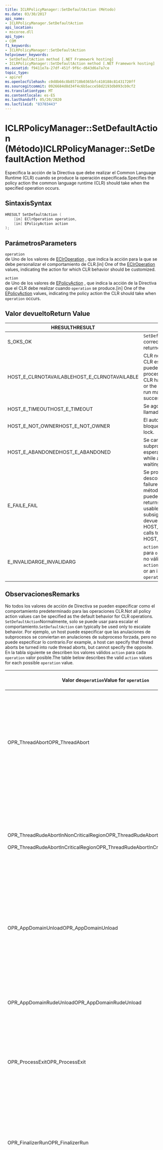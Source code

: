 ```yaml
---
title: ICLRPolicyManager::SetDefaultAction (Método)
ms.date: 03/30/2017
api_name:
- ICLRPolicyManager.SetDefaultAction
api_location:
- mscoree.dll
api_type:
- COM
f1_keywords:
- ICLRPolicyManager::SetDefaultAction
helpviewer_keywords:
- SetDefaultAction method [.NET Framework hosting]
- ICLRPolicyManager::SetDefaultAction method [.NET Framework hosting]
ms.assetid: f9411e7a-27df-451f-9f6c-d643d6a7a7ce
topic_type:
- apiref
ms.openlocfilehash: c0d8b66c8b85710b0365bfc410188c81431720ff
ms.sourcegitcommit: 0926684d8d34f4c6b5acce58d2193db093cb9cf2
ms.translationtype: MT
ms.contentlocale: es-ES
ms.lasthandoff: 05/20/2020
ms.locfileid: "83703443"
---
```

# <a name="iclrpolicymanagersetdefaultaction-method"></a><span data-ttu-id="87bfa-102">ICLRPolicyManager::SetDefaultAction (Método)</span><span class="sxs-lookup"><span data-stu-id="87bfa-102">ICLRPolicyManager::SetDefaultAction Method</span></span>
<span data-ttu-id="87bfa-103">Especifica la acción de la Directiva que debe realizar el Common Language Runtime (CLR) cuando se produce la operación especificada.</span><span class="sxs-lookup"><span data-stu-id="87bfa-103">Specifies the policy action the common language runtime (CLR) should take when the specified operation occurs.</span></span>  
  
## <a name="syntax"></a><span data-ttu-id="87bfa-104">Sintaxis</span><span class="sxs-lookup"><span data-stu-id="87bfa-104">Syntax</span></span>  
  
```cpp  
HRESULT SetDefaultAction (  
    [in] EClrOperation operation,  
    [in] EPolicyAction action  
);  
```  
  
## <a name="parameters"></a><span data-ttu-id="87bfa-105">Parámetros</span><span class="sxs-lookup"><span data-stu-id="87bfa-105">Parameters</span></span>  
 `operation`  
 <span data-ttu-id="87bfa-106">de Uno de los valores de [EClrOperation](eclroperation-enumeration.md) , que indica la acción para la que se debe personalizar el comportamiento de CLR.</span><span class="sxs-lookup"><span data-stu-id="87bfa-106">[in] One of the [EClrOperation](eclroperation-enumeration.md) values, indicating the action for which CLR behavior should be customized.</span></span>  
  
 `action`  
 <span data-ttu-id="87bfa-107">de Uno de los valores de [EPolicyAction](epolicyaction-enumeration.md) , que indica la acción de la Directiva que el CLR debe realizar cuando `operation` se produce.</span><span class="sxs-lookup"><span data-stu-id="87bfa-107">[in] One of the [EPolicyAction](epolicyaction-enumeration.md) values, indicating the policy action the CLR should take when `operation` occurs.</span></span>  
  
## <a name="return-value"></a><span data-ttu-id="87bfa-108">Valor devuelto</span><span class="sxs-lookup"><span data-stu-id="87bfa-108">Return Value</span></span>  
  
|<span data-ttu-id="87bfa-109">HRESULT</span><span class="sxs-lookup"><span data-stu-id="87bfa-109">HRESULT</span></span>|<span data-ttu-id="87bfa-110">Descripción</span><span class="sxs-lookup"><span data-stu-id="87bfa-110">Description</span></span>|  
|-------------|-----------------|  
|<span data-ttu-id="87bfa-111">S_OK</span><span class="sxs-lookup"><span data-stu-id="87bfa-111">S_OK</span></span>|<span data-ttu-id="87bfa-112">`SetDefaultAction`se devolvió correctamente.</span><span class="sxs-lookup"><span data-stu-id="87bfa-112">`SetDefaultAction` returned successfully.</span></span>|  
|<span data-ttu-id="87bfa-113">HOST_E_CLRNOTAVAILABLE</span><span class="sxs-lookup"><span data-stu-id="87bfa-113">HOST_E_CLRNOTAVAILABLE</span></span>|<span data-ttu-id="87bfa-114">CLR no se ha cargado en un proceso o CLR está en un estado en el que no puede ejecutar código administrado ni procesar la llamada correctamente.</span><span class="sxs-lookup"><span data-stu-id="87bfa-114">The CLR has not been loaded into a process, or the CLR is in a state in which it cannot run managed code or process the call successfully.</span></span>|  
|<span data-ttu-id="87bfa-115">HOST_E_TIMEOUT</span><span class="sxs-lookup"><span data-stu-id="87bfa-115">HOST_E_TIMEOUT</span></span>|<span data-ttu-id="87bfa-116">Se agotó el tiempo de espera de la llamada.</span><span class="sxs-lookup"><span data-stu-id="87bfa-116">The call timed out.</span></span>|  
|<span data-ttu-id="87bfa-117">HOST_E_NOT_OWNER</span><span class="sxs-lookup"><span data-stu-id="87bfa-117">HOST_E_NOT_OWNER</span></span>|<span data-ttu-id="87bfa-118">El autor de la llamada no posee el bloqueo.</span><span class="sxs-lookup"><span data-stu-id="87bfa-118">The caller does not own the lock.</span></span>|  
|<span data-ttu-id="87bfa-119">HOST_E_ABANDONED</span><span class="sxs-lookup"><span data-stu-id="87bfa-119">HOST_E_ABANDONED</span></span>|<span data-ttu-id="87bfa-120">Se canceló un evento mientras un subproceso o fibra bloqueados estaba esperando en él.</span><span class="sxs-lookup"><span data-stu-id="87bfa-120">An event was canceled while a blocked thread or fiber was waiting on it.</span></span>|  
|<span data-ttu-id="87bfa-121">E_FAIL</span><span class="sxs-lookup"><span data-stu-id="87bfa-121">E_FAIL</span></span>|<span data-ttu-id="87bfa-122">Se produjo un error grave desconocido.</span><span class="sxs-lookup"><span data-stu-id="87bfa-122">An unknown catastrophic failure occurred.</span></span> <span data-ttu-id="87bfa-123">Después de que un método devuelve E_FAIL, CLR ya no se puede usar en el proceso.</span><span class="sxs-lookup"><span data-stu-id="87bfa-123">After a method returns E_FAIL, the CLR is no longer usable within the process.</span></span> <span data-ttu-id="87bfa-124">Las llamadas subsiguientes a métodos de hospedaje devuelven HOST_E_CLRNOTAVAILABLE.</span><span class="sxs-lookup"><span data-stu-id="87bfa-124">Subsequent calls to hosting methods return HOST_E_CLRNOTAVAILABLE.</span></span>|  
|<span data-ttu-id="87bfa-125">E_INVALIDARG</span><span class="sxs-lookup"><span data-stu-id="87bfa-125">E_INVALIDARG</span></span>|<span data-ttu-id="87bfa-126">`action`Se especificó un valor no válido para `operation` o se proporcionó un valor no válido para `operation` .</span><span class="sxs-lookup"><span data-stu-id="87bfa-126">An invalid `action` was specified for the `operation`, or an invalid value was supplied for `operation`.</span></span>|  
  
## <a name="remarks"></a><span data-ttu-id="87bfa-127">Observaciones</span><span class="sxs-lookup"><span data-stu-id="87bfa-127">Remarks</span></span>  
 <span data-ttu-id="87bfa-128">No todos los valores de acción de Directiva se pueden especificar como el comportamiento predeterminado para las operaciones CLR.</span><span class="sxs-lookup"><span data-stu-id="87bfa-128">Not all policy action values can be specified as the default behavior for CLR operations.</span></span> <span data-ttu-id="87bfa-129">`SetDefaultAction`Normalmente, solo se puede usar para escalar el comportamiento.</span><span class="sxs-lookup"><span data-stu-id="87bfa-129">`SetDefaultAction` can typically be used only to escalate behavior.</span></span> <span data-ttu-id="87bfa-130">Por ejemplo, un host puede especificar que las anulaciones de subprocesos se conviertan en anulaciones de subproceso forzada, pero no puede especificar lo contrario.</span><span class="sxs-lookup"><span data-stu-id="87bfa-130">For example, a host can specify that thread aborts be turned into rude thread aborts, but cannot specify the opposite.</span></span> <span data-ttu-id="87bfa-131">En la tabla siguiente se describen los valores válidos `action` para cada `operation` valor posible.</span><span class="sxs-lookup"><span data-stu-id="87bfa-131">The table below describes the valid `action` values for each possible `operation` value.</span></span>  
  
|<span data-ttu-id="87bfa-132">Valor de`operation`</span><span class="sxs-lookup"><span data-stu-id="87bfa-132">Value for `operation`</span></span>|<span data-ttu-id="87bfa-133">Valores válidos para `action`</span><span class="sxs-lookup"><span data-stu-id="87bfa-133">Valid values for `action`</span></span>|  
|---------------------------|-------------------------------|  
|<span data-ttu-id="87bfa-134">OPR_ThreadAbort</span><span class="sxs-lookup"><span data-stu-id="87bfa-134">OPR_ThreadAbort</span></span>|<span data-ttu-id="87bfa-135">- eAbortThread</span><span class="sxs-lookup"><span data-stu-id="87bfa-135">-   eAbortThread</span></span><br /><span data-ttu-id="87bfa-136">- eRudeAbortThread</span><span class="sxs-lookup"><span data-stu-id="87bfa-136">-   eRudeAbortThread</span></span><br /><span data-ttu-id="87bfa-137">- eUnloadAppDomain</span><span class="sxs-lookup"><span data-stu-id="87bfa-137">-   eUnloadAppDomain</span></span><br /><span data-ttu-id="87bfa-138">- eRudeUnloadAppDomain</span><span class="sxs-lookup"><span data-stu-id="87bfa-138">-   eRudeUnloadAppDomain</span></span><br /><span data-ttu-id="87bfa-139">- eExitProcess</span><span class="sxs-lookup"><span data-stu-id="87bfa-139">-   eExitProcess</span></span><br /><span data-ttu-id="87bfa-140">- eFastExitProcess</span><span class="sxs-lookup"><span data-stu-id="87bfa-140">-   eFastExitProcess</span></span><br /><span data-ttu-id="87bfa-141">- eRudeExitProcess</span><span class="sxs-lookup"><span data-stu-id="87bfa-141">-   eRudeExitProcess</span></span><br /><span data-ttu-id="87bfa-142">- eDisableRuntime</span><span class="sxs-lookup"><span data-stu-id="87bfa-142">-   eDisableRuntime</span></span>|  
|<span data-ttu-id="87bfa-143">OPR_ThreadRudeAbortInNonCriticalRegion</span><span class="sxs-lookup"><span data-stu-id="87bfa-143">OPR_ThreadRudeAbortInNonCriticalRegion</span></span><br /><br /> <span data-ttu-id="87bfa-144">OPR_ThreadRudeAbortInCriticalRegion</span><span class="sxs-lookup"><span data-stu-id="87bfa-144">OPR_ThreadRudeAbortInCriticalRegion</span></span>|<span data-ttu-id="87bfa-145">- eRudeAbortThread</span><span class="sxs-lookup"><span data-stu-id="87bfa-145">-   eRudeAbortThread</span></span><br /><span data-ttu-id="87bfa-146">- eUnloadAppDomain</span><span class="sxs-lookup"><span data-stu-id="87bfa-146">-   eUnloadAppDomain</span></span><br /><span data-ttu-id="87bfa-147">- eRudeUnloadAppDomain</span><span class="sxs-lookup"><span data-stu-id="87bfa-147">-   eRudeUnloadAppDomain</span></span><br /><span data-ttu-id="87bfa-148">- eExitProcess</span><span class="sxs-lookup"><span data-stu-id="87bfa-148">-   eExitProcess</span></span><br /><span data-ttu-id="87bfa-149">- eFastExitProcess</span><span class="sxs-lookup"><span data-stu-id="87bfa-149">-   eFastExitProcess</span></span><br /><span data-ttu-id="87bfa-150">- eRudeExitProcess</span><span class="sxs-lookup"><span data-stu-id="87bfa-150">-   eRudeExitProcess</span></span><br /><span data-ttu-id="87bfa-151">- eDisableRuntime</span><span class="sxs-lookup"><span data-stu-id="87bfa-151">-   eDisableRuntime</span></span>|  
|<span data-ttu-id="87bfa-152">OPR_AppDomainUnload</span><span class="sxs-lookup"><span data-stu-id="87bfa-152">OPR_AppDomainUnload</span></span>|<span data-ttu-id="87bfa-153">- eUnloadAppDomain</span><span class="sxs-lookup"><span data-stu-id="87bfa-153">-   eUnloadAppDomain</span></span><br /><span data-ttu-id="87bfa-154">- eRudeUnloadAppDomain</span><span class="sxs-lookup"><span data-stu-id="87bfa-154">-   eRudeUnloadAppDomain</span></span><br /><span data-ttu-id="87bfa-155">- eExitProcess</span><span class="sxs-lookup"><span data-stu-id="87bfa-155">-   eExitProcess</span></span><br /><span data-ttu-id="87bfa-156">- eFastExitProcess</span><span class="sxs-lookup"><span data-stu-id="87bfa-156">-   eFastExitProcess</span></span><br /><span data-ttu-id="87bfa-157">- eRudeExitProcess</span><span class="sxs-lookup"><span data-stu-id="87bfa-157">-   eRudeExitProcess</span></span><br /><span data-ttu-id="87bfa-158">- eDisableRuntime</span><span class="sxs-lookup"><span data-stu-id="87bfa-158">-   eDisableRuntime</span></span>|  
|<span data-ttu-id="87bfa-159">OPR_AppDomainRudeUnload</span><span class="sxs-lookup"><span data-stu-id="87bfa-159">OPR_AppDomainRudeUnload</span></span>|<span data-ttu-id="87bfa-160">- eRudeUnloadAppDomain</span><span class="sxs-lookup"><span data-stu-id="87bfa-160">-   eRudeUnloadAppDomain</span></span><br /><span data-ttu-id="87bfa-161">- eExitProcess</span><span class="sxs-lookup"><span data-stu-id="87bfa-161">-   eExitProcess</span></span><br /><span data-ttu-id="87bfa-162">- eFastExitProcess</span><span class="sxs-lookup"><span data-stu-id="87bfa-162">-   eFastExitProcess</span></span><br /><span data-ttu-id="87bfa-163">- eRudeExitProcess</span><span class="sxs-lookup"><span data-stu-id="87bfa-163">-   eRudeExitProcess</span></span><br /><span data-ttu-id="87bfa-164">- eDisableRuntime</span><span class="sxs-lookup"><span data-stu-id="87bfa-164">-   eDisableRuntime</span></span>|  
|<span data-ttu-id="87bfa-165">OPR_ProcessExit</span><span class="sxs-lookup"><span data-stu-id="87bfa-165">OPR_ProcessExit</span></span>|<span data-ttu-id="87bfa-166">- eExitProcess</span><span class="sxs-lookup"><span data-stu-id="87bfa-166">-   eExitProcess</span></span><br /><span data-ttu-id="87bfa-167">- eFastExitProcess</span><span class="sxs-lookup"><span data-stu-id="87bfa-167">-   eFastExitProcess</span></span><br /><span data-ttu-id="87bfa-168">- eRudeExitProcess</span><span class="sxs-lookup"><span data-stu-id="87bfa-168">-   eRudeExitProcess</span></span><br /><span data-ttu-id="87bfa-169">- eDisableRuntime</span><span class="sxs-lookup"><span data-stu-id="87bfa-169">-   eDisableRuntime</span></span>|  
|<span data-ttu-id="87bfa-170">OPR_FinalizerRun</span><span class="sxs-lookup"><span data-stu-id="87bfa-170">OPR_FinalizerRun</span></span>|<span data-ttu-id="87bfa-171">- eNoAction</span><span class="sxs-lookup"><span data-stu-id="87bfa-171">-   eNoAction</span></span><br /><span data-ttu-id="87bfa-172">- eAbortThread</span><span class="sxs-lookup"><span data-stu-id="87bfa-172">-   eAbortThread</span></span><br /><span data-ttu-id="87bfa-173">- eRudeAbortThread</span><span class="sxs-lookup"><span data-stu-id="87bfa-173">-   eRudeAbortThread</span></span><br /><span data-ttu-id="87bfa-174">- eUnloadAppDomain</span><span class="sxs-lookup"><span data-stu-id="87bfa-174">-   eUnloadAppDomain</span></span><br /><span data-ttu-id="87bfa-175">- eRudeUnloadAppDomain</span><span class="sxs-lookup"><span data-stu-id="87bfa-175">-   eRudeUnloadAppDomain</span></span><br /><span data-ttu-id="87bfa-176">- eExitProcess</span><span class="sxs-lookup"><span data-stu-id="87bfa-176">-   eExitProcess</span></span><br /><span data-ttu-id="87bfa-177">- eFastExitProcess</span><span class="sxs-lookup"><span data-stu-id="87bfa-177">-   eFastExitProcess</span></span><br /><span data-ttu-id="87bfa-178">- eRudeExitProcess</span><span class="sxs-lookup"><span data-stu-id="87bfa-178">-   eRudeExitProcess</span></span><br /><span data-ttu-id="87bfa-179">- eDisableRuntime</span><span class="sxs-lookup"><span data-stu-id="87bfa-179">-   eDisableRuntime</span></span>|  
  
## <a name="requirements"></a><span data-ttu-id="87bfa-180">Requisitos</span><span class="sxs-lookup"><span data-stu-id="87bfa-180">Requirements</span></span>  
 <span data-ttu-id="87bfa-181">**Plataformas:** Vea [Requisitos de sistema](../../get-started/system-requirements.md).</span><span class="sxs-lookup"><span data-stu-id="87bfa-181">**Platforms:** See [System Requirements](../../get-started/system-requirements.md).</span></span>  
  
 <span data-ttu-id="87bfa-182">**Encabezado:** MSCorEE. h</span><span class="sxs-lookup"><span data-stu-id="87bfa-182">**Header:** MSCorEE.h</span></span>  
  
 <span data-ttu-id="87bfa-183">**Biblioteca:** Se incluye como recurso en MSCorEE. dll</span><span class="sxs-lookup"><span data-stu-id="87bfa-183">**Library:** Included as a resource in MSCorEE.dll</span></span>  
  
 <span data-ttu-id="87bfa-184">**.NET Framework versiones:**[!INCLUDE[net_current_v20plus](../../../../includes/net-current-v20plus-md.md)]</span><span class="sxs-lookup"><span data-stu-id="87bfa-184">**.NET Framework Versions:** [!INCLUDE[net_current_v20plus](../../../../includes/net-current-v20plus-md.md)]</span></span>  
  
## <a name="see-also"></a><span data-ttu-id="87bfa-185">Consulta también</span><span class="sxs-lookup"><span data-stu-id="87bfa-185">See also</span></span>

- [<span data-ttu-id="87bfa-186">EClrOperation (Enumeración)</span><span class="sxs-lookup"><span data-stu-id="87bfa-186">EClrOperation Enumeration</span></span>](eclroperation-enumeration.md)
- [<span data-ttu-id="87bfa-187">EPolicyAction (Enumeración)</span><span class="sxs-lookup"><span data-stu-id="87bfa-187">EPolicyAction Enumeration</span></span>](epolicyaction-enumeration.md)
- [<span data-ttu-id="87bfa-188">ICLRPolicyManager (Interfaz)</span><span class="sxs-lookup"><span data-stu-id="87bfa-188">ICLRPolicyManager Interface</span></span>](iclrpolicymanager-interface.md)
